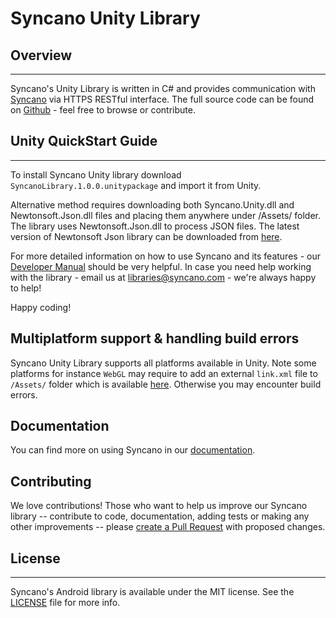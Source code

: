 # Syncano Unity Library

## Overview
---

Syncano's Unity Library is written in C# and provides communication with [Syncano](http://www.syncano.io/) via HTTPS RESTful interface.
The full source code can be found on [Github](https://github.com/Syncano/syncano-unity/) - feel free to browse or contribute.

## Unity QuickStart Guide
---
To install Syncano Unity library download `SyncanoLibrary.1.0.0.unitypackage` and import it from Unity.

Alternative method requires downloading both Syncano.Unity.dll and Newtonsoft.Json.dll files and placing them anywhere under /Assets/ folder. The library uses Newtonsoft.Json.dll to process JSON files.
The latest version of Newtonsoft Json library can be downloaded from [here](https://github.com/SaladLab/Json.Net.Unity3D/releases).


For more detailed information on how to use Syncano and its features - our [Developer Manual](http://docs.syncano.com/docs/getting-started-with-syncano/?utm_source=github&utm_medium=readme) should be very helpful.
In case you need help working with the library - email us at [libraries@syncano.com](mailto:libraries@syncano.com) - we're always happy to help!

Happy coding!

## Multiplatform support & handling build errors
Syncano Unity Library supports all platforms available in Unity. Note some platforms for instance `WebGL` may require to add an external `link.xml` file to `/Assets/` folder which is available [here](https://gist.github.com/ssztangierski/6a2801882124f311d409770eb6b23fc0). Otherwise you may encounter build errors.

## Documentation
You can find more on using Syncano in our [documentation](http://docs.syncano.io/docs/android/?utm_source=github&utm_medium=readme&utm_campaign=syncano-unity).

## Contributing
We love contributions! Those who want to help us improve our Syncano library -- contribute to code, documentation, adding tests or making any other improvements -- please [create a Pull Request](https://github.com/Syncano/syncano-unity/pulls) with proposed changes.

## License
---
Syncano's Android library is available under the MIT license. 
See the [LICENSE](https://github.com/Syncano/syncano-unity/blob/master/LICENSE) file for more info.
